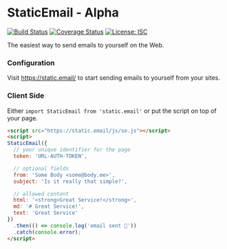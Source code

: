 # StaticEmail - Alpha

[![Build Status](https://travis-ci.com/WebReflection/static.email.svg?branch=master)](https://travis-ci.com/WebReflection/static.email) [![Coverage Status](https://coveralls.io/repos/github/WebReflection/static.email/badge.svg?branch=master)](https://coveralls.io/github/WebReflection/static.email?branch=master) [![License: ISC](https://img.shields.io/badge/License-ISC-yellow.svg)](https://opensource.org/licenses/ISC)


The easiest way to send emails to yourself on the Web.


### Configuration

Visit https://static.email/ to start sending emails to yourself from your sites.


### Client Side

Either `import StaticEmail from 'static.email'` or put the script on top of your page.

```html
<script src="https://static.email/js/se.js"></script>
<script>
StaticEmail({
  // your unique identifier for the page
  token: 'URL-AUTH-TOKEN',

  // optional fields
  from: 'Some Body <some@body.me>',
  subject: 'Is it really that simple?',

  // allowed content
  html: '<strong>Great Service!</strong>',
  md: '# Great Service!',
  text: 'Great Service'
})
  .then(() => console.log('email sent 🎉'))
  .catch(console.error);
</script>
```
